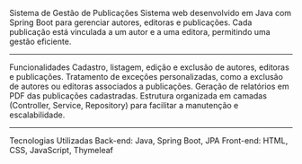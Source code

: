 Sistema de Gestão de Publicações
Sistema web desenvolvido em Java com Spring Boot para gerenciar autores, editoras e publicações. Cada publicação está vinculada a um autor e a uma editora, permitindo uma gestão eficiente.

---

Funcionalidades
Cadastro, listagem, edição e exclusão de autores, editoras e publicações.
Tratamento de exceções personalizadas, como a exclusão de autores ou editoras associados a publicações.
Geração de relatórios em PDF das publicações cadastradas.
Estrutura organizada em camadas (Controller, Service, Repository) para facilitar a manutenção e escalabilidade.

---

Tecnologias Utilizadas
Back-end: Java, Spring Boot, JPA
Front-end: HTML, CSS, JavaScript, Thymeleaf
